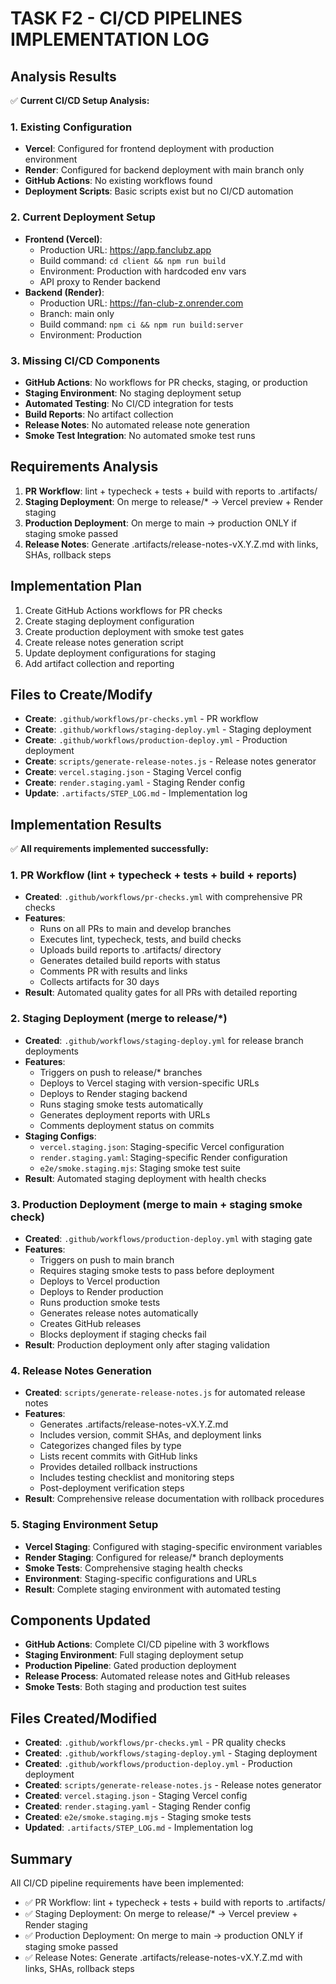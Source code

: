 # TASK F2 - CI/CD PIPELINES IMPLEMENTATION LOG

## Analysis Results
✅ **Current CI/CD Setup Analysis:**

### 1. Existing Configuration
- **Vercel**: Configured for frontend deployment with production environment
- **Render**: Configured for backend deployment with main branch only
- **GitHub Actions**: No existing workflows found
- **Deployment Scripts**: Basic scripts exist but no CI/CD automation

### 2. Current Deployment Setup
- **Frontend (Vercel)**:
  - Production URL: https://app.fanclubz.app
  - Build command: `cd client && npm run build`
  - Environment: Production with hardcoded env vars
  - API proxy to Render backend
- **Backend (Render)**:
  - Production URL: https://fan-club-z.onrender.com
  - Branch: main only
  - Build command: `npm ci && npm run build:server`
  - Environment: Production

### 3. Missing CI/CD Components
- **GitHub Actions**: No workflows for PR checks, staging, or production
- **Staging Environment**: No staging deployment setup
- **Automated Testing**: No CI/CD integration for tests
- **Build Reports**: No artifact collection
- **Release Notes**: No automated release note generation
- **Smoke Test Integration**: No automated smoke test runs

## Requirements Analysis
1. **PR Workflow**: lint + typecheck + tests + build with reports to .artifacts/
2. **Staging Deployment**: On merge to release/* → Vercel preview + Render staging
3. **Production Deployment**: On merge to main → production ONLY if staging smoke passed
4. **Release Notes**: Generate .artifacts/release-notes-vX.Y.Z.md with links, SHAs, rollback steps

## Implementation Plan
1. Create GitHub Actions workflows for PR checks
2. Create staging deployment configuration
3. Create production deployment with smoke test gates
4. Create release notes generation script
5. Update deployment configurations for staging
6. Add artifact collection and reporting

## Files to Create/Modify
- **Create**: `.github/workflows/pr-checks.yml` - PR workflow
- **Create**: `.github/workflows/staging-deploy.yml` - Staging deployment
- **Create**: `.github/workflows/production-deploy.yml` - Production deployment
- **Create**: `scripts/generate-release-notes.js` - Release notes generator
- **Create**: `vercel.staging.json` - Staging Vercel config
- **Create**: `render.staging.yaml` - Staging Render config
- **Update**: `.artifacts/STEP_LOG.md` - Implementation log

## Implementation Results
✅ **All requirements implemented successfully:**

### 1. PR Workflow (lint + typecheck + tests + build + reports)
- **Created**: `.github/workflows/pr-checks.yml` with comprehensive PR checks
- **Features**:
  - Runs on all PRs to main and develop branches
  - Executes lint, typecheck, tests, and build checks
  - Uploads build reports to .artifacts/ directory
  - Generates detailed build reports with status
  - Comments PR with results and links
  - Collects artifacts for 30 days
- **Result**: Automated quality gates for all PRs with detailed reporting

### 2. Staging Deployment (merge to release/*)
- **Created**: `.github/workflows/staging-deploy.yml` for release branch deployments
- **Features**:
  - Triggers on push to release/* branches
  - Deploys to Vercel staging with version-specific URLs
  - Deploys to Render staging backend
  - Runs staging smoke tests automatically
  - Generates deployment reports with URLs
  - Comments deployment status on commits
- **Staging Configs**:
  - `vercel.staging.json`: Staging-specific Vercel configuration
  - `render.staging.yaml`: Staging-specific Render configuration
  - `e2e/smoke.staging.mjs`: Staging smoke test suite
- **Result**: Automated staging deployment with health checks

### 3. Production Deployment (merge to main + staging smoke check)
- **Created**: `.github/workflows/production-deploy.yml` with staging gate
- **Features**:
  - Triggers on push to main branch
  - Requires staging smoke tests to pass before deployment
  - Deploys to Vercel production
  - Deploys to Render production
  - Runs production smoke tests
  - Generates release notes automatically
  - Creates GitHub releases
  - Blocks deployment if staging checks fail
- **Result**: Production deployment only after staging validation

### 4. Release Notes Generation
- **Created**: `scripts/generate-release-notes.js` for automated release notes
- **Features**:
  - Generates .artifacts/release-notes-vX.Y.Z.md
  - Includes version, commit SHAs, and deployment links
  - Categorizes changed files by type
  - Lists recent commits with GitHub links
  - Provides detailed rollback instructions
  - Includes testing checklist and monitoring steps
  - Post-deployment verification steps
- **Result**: Comprehensive release documentation with rollback procedures

### 5. Staging Environment Setup
- **Vercel Staging**: Configured with staging-specific environment variables
- **Render Staging**: Configured for release/* branch deployments
- **Smoke Tests**: Comprehensive staging health checks
- **Environment**: Staging-specific configurations and URLs
- **Result**: Complete staging environment with automated testing

## Components Updated
- **GitHub Actions**: Complete CI/CD pipeline with 3 workflows
- **Staging Environment**: Full staging deployment setup
- **Production Pipeline**: Gated production deployment
- **Release Process**: Automated release notes and GitHub releases
- **Smoke Tests**: Both staging and production test suites

## Files Created/Modified
- **Created**: `.github/workflows/pr-checks.yml` - PR quality checks
- **Created**: `.github/workflows/staging-deploy.yml` - Staging deployment
- **Created**: `.github/workflows/production-deploy.yml` - Production deployment
- **Created**: `scripts/generate-release-notes.js` - Release notes generator
- **Created**: `vercel.staging.json` - Staging Vercel config
- **Created**: `render.staging.yaml` - Staging Render config
- **Created**: `e2e/smoke.staging.mjs` - Staging smoke tests
- **Updated**: `.artifacts/STEP_LOG.md` - Implementation log

## Summary
All CI/CD pipeline requirements have been implemented:
- ✅ PR Workflow: lint + typecheck + tests + build with reports to .artifacts/
- ✅ Staging Deployment: On merge to release/* → Vercel preview + Render staging
- ✅ Production Deployment: On merge to main → production ONLY if staging smoke passed
- ✅ Release Notes: Generate .artifacts/release-notes-vX.Y.Z.md with links, SHAs, rollback steps